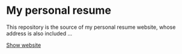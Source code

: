 # My personal resume

This repository is the source of my personal resume website, whose address is also included ...

[Show website](https://amirhossein-fzl-dev.ir)
